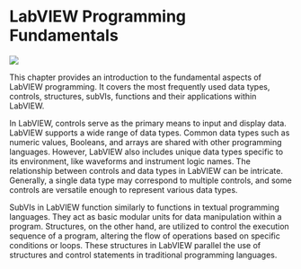 # LabVIEW Programming Fundamentals

![](../../../../docs/cover/basic.png)

This chapter provides an introduction to the fundamental aspects of LabVIEW programming. It covers the most frequently used data types, controls, structures, subVIs, functions and their applications within LabVIEW.

In LabVIEW, controls serve as the primary means to input and display data. LabVIEW supports a wide range of data types. Common data types such as numeric values, Booleans, and arrays are shared with other programming languages. However, LabVIEW also includes unique data types specific to its environment, like waveforms and instrument logic names. The relationship between controls and data types in LabVIEW can be intricate. Generally, a single data type may correspond to multiple controls, and some controls are versatile enough to represent various data types.

SubVIs in LabVIEW function similarly to functions in textual programming languages. They act as basic modular units for data manipulation within a program. Structures, on the other hand, are utilized to control the execution sequence of a program, altering the flow of operations based on specific conditions or loops. These structures in LabVIEW parallel the use of structures and control statements in traditional programming languages.
